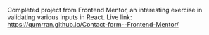 Completed project from Frontend Mentor, an interesting exercise in validating various inputs in React. Live link: https://qumrran.github.io/Contact-form--Frontend-Mentor/
